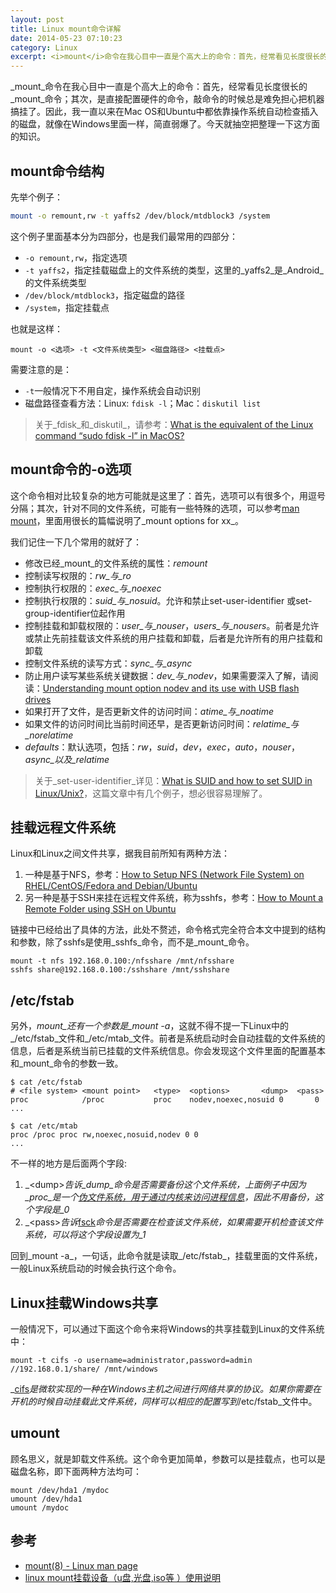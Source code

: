 ```yaml
---
layout: post
title: Linux mount命令详解
date: 2014-05-23 07:10:23
category: Linux
excerpt: <i>mount</i>命令在我心目中一直是个高大上的命令：首先，经常看见长度很长的<i>mount</i>命令；其次，<i>mount</i>是直接配置硬件的命令，敲命令的时候总是难免担心把机器搞挂了。因此，我一直以来在Mac OS和Ubuntu中都依靠操作系统自动检查插入的磁盘，就像在Windows里面一样，简直弱爆了。今天就抽空把整理一下这方面的知识。
---
```


_mount_命令在我心目中一直是个高大上的命令：首先，经常看见长度很长的_mount_命令；其次，是直接配置硬件的命令，敲命令的时候总是难免担心把机器搞挂了。因此，我一直以来在Mac OS和Ubuntu中都依靠操作系统自动检查插入的磁盘，就像在Windows里面一样，简直弱爆了。今天就抽空把整理一下这方面的知识。

## mount命令结构

先举个例子：

```bash
mount -o remount,rw -t yaffs2 /dev/block/mtdblock3 /system
```

这个例子里面基本分为四部分，也是我们最常用的四部分：

* `-o remount,rw`，指定选项
* `-t yaffs2`，指定挂载磁盘上的文件系统的类型，这里的_yaffs2_是_Android_的文件系统类型
* `/dev/block/mtdblock3`，指定磁盘的路径
* `/system`，指定挂载点

也就是这样：

	mount -o <选项> -t <文件系统类型> <磁盘路径> <挂载点>

需要注意的是：

* `-t`一般情况下不用自定，操作系统会自动识别
* 磁盘路径查看方法：Linux: `fdisk -l`；Mac：`diskutil list`

> 关于_fdisk_和_diskutil_，请参考：[What is the equivalent of the Linux command “sudo fdisk -l” in MacOS?][1]

## mount命令的-o选项

这个命令相对比较复杂的地方可能就是这里了：首先，选项可以有很多个，用逗号分隔；其次，针对不同的文件系统，可能有一些特殊的选项，可以参考[man mount][2]，里面用很长的篇幅说明了_mount options for xx_。

我们记住一下几个常用的就好了：

* 修改已经_mount_的文件系统的属性：_remount_
* 控制读写权限的：_rw_与_ro_
* 控制执行权限的：_exec_与_noexec_
* 控制执行权限的：_suid_与_nosuid_。允许和禁止set-user-identifier 或set-group-identifier位起作用
* 控制挂载和卸载权限的：_user_与_nouser_，_users_与_nousers_。前者是允许或禁止先前挂载该文件系统的用户挂载和卸载，后者是允许所有的用户挂载和卸载
* 控制文件系统的读写方式：_sync_与_async_
* 防止用户读写某些系统关键数据：_dev_与_nodev_，如果需要深入了解，请阅读：[Understanding mount option nodev and its use with USB flash drives][4]
* 如果打开了文件，是否更新文件的访问时间：_atime_与_noatime_
* 如果文件的访问时间比当前时间还早，是否更新访问时间：_relatime_与_norelatime_
* _defaults_：默认选项，包括：_rw_，_suid_，_dev_，_exec_，_auto_，_nouser_，_async_以及_relatime_

> 关于_set-user-identifier_详见：[What is SUID and how to set SUID in Linux/Unix?][3]，这篇文章中有几个例子，想必很容易理解了。

## 挂载远程文件系统

Linux和Linux之间文件共享，据我目前所知有两种方法：

1. 一种是基于NFS，参考：[How to Setup NFS (Network File System) on RHEL/CentOS/Fedora and Debian/Ubuntu][5]
2. 另一种是基于SSH来挂在远程文件系统，称为sshfs，参考：[How to Mount a Remote Folder using SSH on Ubuntu][6]

链接中已经给出了具体的方法，此处不赘述，命令格式完全符合本文中提到的结构和参数，除了sshfs是使用_sshfs_命令，而不是_mount_命令。

    mount -t nfs 192.168.0.100:/nfsshare /mnt/nfsshare
    sshfs share@192.168.0.100:/sshshare /mnt/sshshare

## /etc/fstab

另外，_mount_还有一个参数是_mount -a_，这就不得不提一下Linux中的_/etc/fstab_文件和_/etc/mtab_文件。前者是系统启动时会自动挂载的文件系统的信息，后者是系统当前已挂载的文件系统信息。你会发现这个文件里面的配置基本和_mount_命令的参数一致。

	$ cat /etc/fstab
	# <file system> <mount point>   <type>  <options>       <dump>  <pass>
	proc            /proc           proc    nodev,noexec,nosuid 0       0
	...

	$ cat /etc/mtab
	proc /proc proc rw,noexec,nosuid,nodev 0 0
	...

不一样的地方是后面两个字段:

1. _&lt;dump&gt;_告诉_dump_命令是否需要备份这个文件系统，上面例子中因为_proc_是一个[伪文件系统，用于通过内核来访问进程信息][7]，因此不用备份，这个字段是_0_
2. _&lt;pass&gt;_告诉_[fsck][8]_命令是否需要在检查该文件系统，如果需要开机检查该文件系统，可以将这个字段设置为_1_

回到_mount -a_，一句话，此命令就是读取_/etc/fstab_，挂载里面的文件系统，一般Linux系统启动的时候会执行这个命令。

## Linux挂载Windows共享

一般情况下，可以通过下面这个命令来将Windows的共享挂载到Linux的文件系统中：
	
	mount -t cifs -o username=administrator,password=admin //192.168.0.1/share/ /mnt/windows

_[cifs][9]_是微软实现的一种在Windows主机之间进行网络共享的协议。如果你需要在开机的时候自动挂载此文件系统，同样可以相应的配置写到_/etc/fstab_文件中。

## umount

顾名思义，就是卸载文件系统。这个命令更加简单，参数可以是挂载点，也可以是磁盘名称，即下面两种方法均可：

	mount /dev/hda1 /mydoc
	umount /dev/hda1
	umount /mydoc

## 参考

* [mount(8) - Linux man page][2]
* [linux mount挂载设备（u盘,光盘,iso等 ）使用说明][10]

[1]: http://superuser.com/questions/671725/what-is-the-equivalent-of-the-linux-command-sudo-fdisk-l-in-macos
[2]: http://linux.die.net/man/8/mount
[3]: http://www.linuxnix.com/2011/12/suid-set-suid-linuxunix.html
[4]: http://superuser.com/questions/538550/understanding-mount-option-nodev-and-its-use-with-usb-flash-drives
[5]: http://www.tecmint.com/how-to-setup-nfs-server-in-linux/
[6]: http://www.howtogeek.com/howto/ubuntu/how-to-mount-a-remote-folder-using-ssh-on-ubuntu/
[7]: http://baike.baidu.com/view/6096934.htm
[8]: http://baike.baidu.com/view/1757895.htm
[9]: http://baike.baidu.com/view/1034390.htm
[10]: http://www.cnblogs.com/chengmo/archive/2010/10/13/1850515.html
